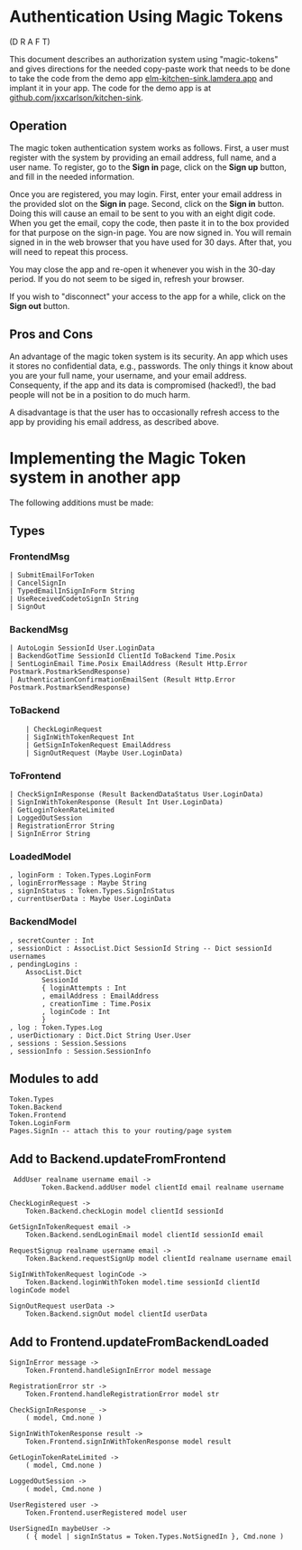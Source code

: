 # Authentication Using Magic Tokens

(D R A F T)

This document describes an authorization system using "magic-tokens"
and gives directions for the needed copy-paste work that needs to be
done to take the code from the demo app [elm-kitchen-sink.lamdera.app](https://elm-kitchen-sink.lamdera.app) and implant it in your app.  The code for the 
demo app is at [github.com/jxxcarlson/kitchen-sink](https://github.com/jxxcarlson/kitchen-sink).

## Operation

The magic token authentication system works as follows. First, a user must 
register with the system by providing an email address, full name, and a
user name.  To register, go to the **Sign in** page, click on the **Sign up**
button, and fill in the needed information.

Once you are registered, you may login.  First, enter your email address 
in the provided slot on the **Sign in** page.  Second, click on the 
**Sign in** button.  Doing this will cause an email to be sent to you
with an eight digit code.  When you get the email, copy the code, then
paste it in to the box provided for that purpose on the sign-in page.
You are now signed in.  You will remain signed in in the web browser 
that you have used for 30 days.  After that, you will need to repeat 
this process.  

You may close the app and re-open it whenever you wish in the 30-day
period.  If you do not seem to be siged in, refresh your browser.

If you wish to "disconnect" your access to the app for a while, click
on the **Sign out** button.

## Pros and Cons

An advantage of the magic token system is its security.  An app which 
uses it stores no confidential data, e.g., passwords.  The only things
it know about you are your full name, your username, and your email
address.  Consequenty, if the app and its data is compromised (hacked!),
the bad people will not be in a position to do much harm. 

A disadvantage is that the user has to occasionally refresh access to the
app by providing his email address, as described above.

# Implementing the Magic Token system in another app

The following additions must be made:

## Types

### FrontendMsg

```
| SubmitEmailForToken
| CancelSignIn
| TypedEmailInSignInForm String
| UseReceivedCodetoSignIn String
| SignOut
```    

### BackendMsg

```
| AutoLogin SessionId User.LoginData
| BackendGotTime SessionId ClientId ToBackend Time.Posix
| SentLoginEmail Time.Posix EmailAddress (Result Http.Error Postmark.PostmarkSendResponse)
| AuthenticationConfirmationEmailSent (Result Http.Error Postmark.PostmarkSendResponse)
```

### ToBackend

```
    | CheckLoginRequest
    | SigInWithTokenRequest Int
    | GetSignInTokenRequest EmailAddress
    | SignOutRequest (Maybe User.LoginData)
```

### ToFrontend

```
| CheckSignInResponse (Result BackendDataStatus User.LoginData)
| SignInWithTokenResponse (Result Int User.LoginData)
| GetLoginTokenRateLimited
| LoggedOutSession
| RegistrationError String
| SignInError String
```


### LoadedModel

```
, loginForm : Token.Types.LoginForm
, loginErrorMessage : Maybe String
, signInStatus : Token.Types.SignInStatus
, currentUserData : Maybe User.LoginData
```

### BackendModel

```
, secretCounter : Int
, sessionDict : AssocList.Dict SessionId String -- Dict sessionId usernames
, pendingLogins :
    AssocList.Dict
        SessionId
        { loginAttempts : Int
        , emailAddress : EmailAddress
        , creationTime : Time.Posix
        , loginCode : Int
        }
, log : Token.Types.Log
, userDictionary : Dict.Dict String User.User
, sessions : Session.Sessions
, sessionInfo : Session.SessionInfo
```

## Modules to add

```
Token.Types
Token.Backend
Token.Frontend
Token.LoginForm
Pages.SignIn -- attach this to your routing/page system
```

## Add to Backend.updateFromFrontend

```
 AddUser realname username email ->
        Token.Backend.addUser model clientId email realname username

CheckLoginRequest ->
    Token.Backend.checkLogin model clientId sessionId

GetSignInTokenRequest email ->
    Token.Backend.sendLoginEmail model clientId sessionId email

RequestSignup realname username email ->
    Token.Backend.requestSignUp model clientId realname username email

SigInWithTokenRequest loginCode ->
    Token.Backend.loginWithToken model.time sessionId clientId loginCode model

SignOutRequest userData ->
    Token.Backend.signOut model clientId userData
```

## Add to Frontend.updateFromBackendLoaded

```
SignInError message ->
    Token.Frontend.handleSignInError model message

RegistrationError str ->
    Token.Frontend.handleRegistrationError model str

CheckSignInResponse _ ->
    ( model, Cmd.none )

SignInWithTokenResponse result ->
    Token.Frontend.signInWithTokenResponse model result

GetLoginTokenRateLimited ->
    ( model, Cmd.none )

LoggedOutSession ->
    ( model, Cmd.none )

UserRegistered user ->
    Token.Frontend.userRegistered model user

UserSignedIn maybeUser ->
    ( { model | signInStatus = Token.Types.NotSignedIn }, Cmd.none )
```
    
    

